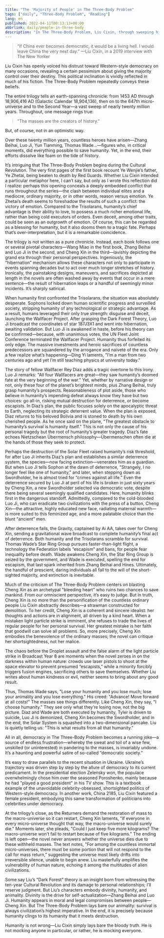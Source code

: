 ```yaml
---
title: "The 'Majority of People' in The Three-Body Problem"
tags: ["daily", "Three-Body Problem", "Reading"]
lang: en
published: 2022-04-11T00:13:13+08:00
abbrlink: daily/people-in-three-body
description: "In The Three-Body Problem, Liu Cixin, through sweeping historical narrative, explores the complex relationship between the individual and the collective. His skepticism toward Western democracy is ever-present, mirroring an unease about the majority deciding their own fate. The heroes’ countless efforts and sacrifices ultimately seem insignificant in the tide of history, highlighting the individual’s powerlessness in the face of epochal upheaval. The story’s origins in the turmoil of the Cultural Revolution underscore the deep conflict between elites and the average masses, reflecting profound contemplation of human nature and society."
---
```

> “If China ever becomes democratic, it would be a living hell. I would leave China the very next day.”
> —Liu Cixin, in a 2019 interview with The New Yorker

Liu Cixin has openly voiced his distrust toward Western-style democracy on many occasions, revealing a certain pessimism about giving the majority control over their destiny. This political inclination is vividly reflected in much of his fiction. The Three-Body Problem repeatedly conveys these beliefs.

The entire trilogy tells an earth-spanning chronicle: from 1453 AD through 18,906,416 AD (Galactic Calendar 18,904,136), then on to the 647th micro-universe and to the Second Year—a vast sweep of nearly twenty million years. Throughout, one message rings true:

> "The masses are the creators of history."

But, of course, not in an optimistic way.

Over these twenty million years, countless heroes have arisen—Zhang Beihai, Luo Ji, Yun Tianming, Thomas Wade…—figures who, in critical moments, did everything possible to save humanity. Yet, in the end, their efforts dissolve like foam on the tide of history.

It’s intriguing that The Three-Body Problem begins during the Cultural Revolution. The very first pages of the first book recount Ye Wenjie’s father, Ye Zhetai, being beaten to death by Red Guards. Whether Liu Cixin intended a particular metaphor here, I can’t say, but only as I wrote this reflection did I realize: perhaps this opening conceals a deeply embedded conflict that runs throughout the series—the clash between individual elites and a mediocre, ordinary majority, or in other words, reason versus emotion. Ye Zhetai’s death seems to foreshadow the results of such a conflict: the victory of emotion. Compared to the Trisolarans, humanity’s chief advantage is their ability to love, to possess a much richer emotional life, rather than being cold executors of orders. Even deceit, among other traits, could be seen as an outgrowth of emotion. Of course, this can be regarded as a blessing for humanity, but it also dooms them to a tragic fate. Perhaps that’s over-interpretation, but it is a remarkable coincidence.

The trilogy is not written as a pure chronicle. Instead, each book follows one or several pivotal characters—Wang Miao in the first book, Zhang Beihai and Luo Ji in the second, and Cheng Xin in the third—lavishly depicting the grand era through their personal perspectives. Ingeniously, the “hibernation” mechanism allows these characters not only to participate in events spanning decades but to act over much longer stretches of history. Ironically, the painstaking designs, maneuvers, and sacrifices depicted at length in the novels are often washed away by events that occur in a mere sentence—the result of hibernation leaps or a handful of seemingly minor incidents. It’s sharply satirical.

When humanity first confronted the Trisolarans, the situation was absolutely desperate. Sophons locked down human scientific progress and surveilled society, stripping humanity of any technological or strategic advantage. As a result, humans leveraged their only true strength: disguise and deceit, launching the Wallfacer Project. After grasping the Dark Forest Theory, Luo Ji broadcast the coordinates of star 187J3X1 and went into hibernation, awaiting validation. But Luo Ji is awakened in haste, before his theory can be confirmed—because, with unanimous votes, the UN Fleet Joint Conference terminated the Wallfacer Project. Humanity thus forfeited its only edge. The massive investments and heroic sacrifices of countless predecessors are squandered by the arrogance and naïveté of the era. Only a few realize what’s happening—Ding Yi laments, "I’m a man from two centuries ago and yet I’m still teaching physics at university today."

The story of fellow Wallfacer Rey Diaz adds a tragic overtone to this irony. Luo Ji remarks: "All four Wallfacers are great—they saw humanity’s doomed fate at the very beginning of the war." Yet, whether by narrative design or not, only these four of the planet’s brightest minds, plus Zhang Beihai, truly grasp humanity’s prospects. Reasonableness of plot aside, those who believe in humanity’s impending defeat always know they have but two choices: go all-in, risking mutual destruction for deterrence, or become escapists. In Diaz’s plan, the public focuses solely on the apocalyptic threat to Earth, neglecting its strategic deterrent value. When the plan is exposed, Diaz returns to his beloved Bolivia and is stoned to death by his own cherished people. As he once said on the plane, "The greatest obstacle to humanity’s survival is humanity itself." This is not only the cause of his personal tragedy but the root of humanity’s greater tragedy. Diaz’s fate echoes Nietzschean Übermensch philosophy—Übermenschen often die at the hands of those they seek to protect.

Perhaps the destruction of the Solar Fleet raised humanity’s risk threshold, for after Luo Ji inherits Diaz’s plan and establishes a similar deterrence system, the species—now facing extinction—venerates him as a guardian. But when Luo Ji tells Sophon at the dawn of deterrence, "Strangely, I no longer feel like one of humanity," and later, when stepping down as Swordholder, he is almost tried for “crimes against all life.” Even the deterrence secured by Luo Ji at peril of his life is broken in just sixty years by Cheng Xin, a new Swordholder selected via democratic vote, despite there being several seemingly qualified candidates. Here, humanity blinks first in the dangerous standoff. Admittedly, compared to the cold-blooded Luo Ji, who can eradicate two civilizations with the press of a button, Cheng Xin—the attractive, highly educated new face, radiating maternal warmth—is more suited to this feminized age, and a more palatable choice than the blunt “ancient” men.

After deterrence fails, the Gravity, captained by Ai AA, takes over for Cheng Xin, sending a gravitational wave broadcast to complete humanity’s final act of deterrence. Both humanity and the Trisolarans scramble for survival. Thomas Wade’s Star Ring Group pursues faster-than-light flight, a technology the Federation labels “escapism” and bans, for people fear inequality before death. Wade awakens Cheng Xin, the Star Ring Group is seized by the government, and Wade is executed, spelling the end for escapism, that last spark inherited from Zhang Beihai and Hines. Ultimately, the handful of prescient, daring individuals all fall to the will of the short-sighted majority, and extinction is inevitable.

Much of the criticism of The Three-Body Problem centers on blasting Cheng Xin as an archetypal "bleeding heart" who ruins two chances to save mankind. From our omniscient perspective, it’s easy to judge. But in truth, Cheng Xin is no more than the personification of the countless ordinary people Liu Cixin abstractly describes—a strawman constructed for demolition. To her credit, Cheng Xin is a coherent and sincere idealist: her thoughts and actions are in alignment, all driven by a kind heart. When a mistaken light particle strike is imminent, she refuses to trade the lives of regular people for her personal survival. Her greatest mistake is her faith that goodwill can solve all problems. So, more precisely, Cheng Xin embodies the benevolence of the ordinary masses; the novel can critique her shortsightedness, not her malice.

The chaos before the Droplet assault and the false alarm of the light particle strike in Broadcast Year 8 are moments when the novel zeroes in on the darkness within human nature: crowds use laser pistols to shoot at the space elevator to prevent presumed “escapists,” while a minority forcibly triggers fusion engines, sacrificing others to save themselves. Whether Liu writes about human kindness or evil, neither seems to bring about any good result.

Thus, Thomas Wade says, "Lose your humanity and you lose much; lose your animality and you lose everything." His creed: "Advance! Move forward at all costs!" The masses see things differently. Like Cheng Xin, they say, "I choose humanity." They see only what they’re losing now, not the big picture. Diaz and Wade are both executed by humanity, Tyler is driven to suicide, Luo Ji is demonized, Cheng Xin becomes the Swordholder, and in the end, the Solar System is squashed into a two-dimensional pancake. Liu is quietly telling us: "This is what results from all that humanity."

All in all, democracy in The Three-Body Problem becomes a running joke—a source of endless frustration—whereby the sweat and toil of a wise few, unskilled (or uninterested) in pandering to the masses, is invariably undone. It’s a haunting and powerful satire of so-called “democratic society.”

It’s easy to draw parallels to the recent situation in Ukraine. Ukraine’s trajectory was driven step by step by the allure of democracy to its current predicament. In the presidential election Zelensky won, the populace overwhelmingly chose him over the seasoned Poroshenko, mainly because he had "played a good president" in his TV show. This is a textbook example of the unavoidable celebrity-obsessed, shortsighted politics of Western-style democracy. In another work, China 2185, Liu Cixin featured a female president, embodying this same transformation of politicians into celebrities under democracy.

At the trilogy’s close, as the Returners demand the restoration of mass to the macro-universe so it can restart, Cheng Xin laments, "If everyone in every micro-universe thought that way, the macro-universe would surely die." Moments later, she pleads, "Could I just keep five more kilograms? The macro-universe won’t fail to restart because of five kilograms." The ending is left open—the novel never answers whether the universe dies due to these withheld masses. The text notes, "For among the countless immortal micro-universes, there must be some portion that will not respond to the call for mass return,” suggesting the universe most likely drifts into irreversible silence, unable to begin anew. Liu masterfully amplifies the vulnerability of human nature, echoing it among the multitudes of alien civilizations.

Some say Liu’s "Dark Forest" theory is an insight born from witnessing the ten-year Cultural Revolution and its damage to personal relationships; I’ll reserve judgment. But Liu’s characters embody divinity, humanity, and animality. Divinity is the drive for self-actualization—Zhang Beihai and Luo Ji. Humanity appears in moral and legal compromises between people—Cheng Xin. But The Three-Body Problem lays bare our animality: survival is always civilization’s highest imperative. In the end, it is precisely because humanity clings to its humanity that it meets destruction.

Humanity is not wrong—Liu Cixin simply lays bare the bloody truth. He is not mocking anyone in particular, or rather, he is mocking everyone.
